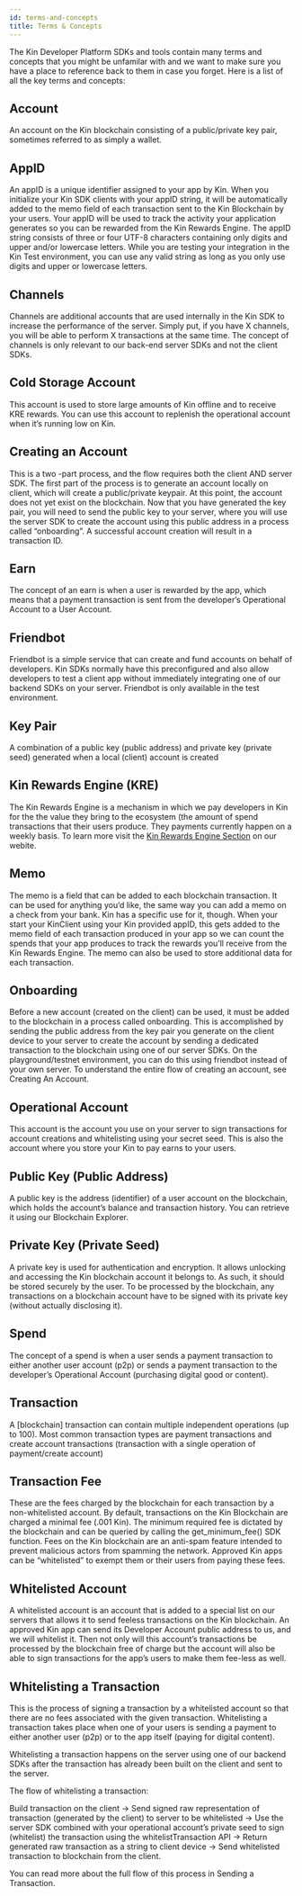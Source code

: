 ```yaml
---
id: terms-and-concepts
title: Terms & Concepts
---
```


The Kin Developer Platform SDKs and tools contain many terms and concepts that you might be unfamilar with and we want to make sure you have a place to reference back to them in case you forget.  Here is a list of all the key terms and concepts:

## Account

An account on the Kin blockchain consisting of a public/private key pair, sometimes referred to as simply a wallet.

## AppID 

An appID is a unique identifier assigned to your app by Kin. When you initialize your Kin SDK clients with your appID string, it will be automatically added to the memo field of each transaction sent to the Kin Blockchain by your users. Your appID will be used to track the activity your application generates so you can be rewarded from the Kin Rewards Engine.  The appID string consists of three or four UTF-8 characters containing only digits and upper and/or lowercase letters. While you are testing your integration in the Kin Test environment, you can use any valid string as long as you only use digits and upper or lowercase letters.

## Channels

Channels are additional accounts that are used internally in the Kin SDK to increase the performance of the server. Simply put, if you have X channels, you will be able to perform X transactions at the same time.  The concept of channels is only relevant to our back-end server SDKs and not the client SDKs.

## Cold Storage Account

This account is used to store large amounts of Kin offline and to receive KRE rewards.  You can use this account to replenish the operational account when it’s running low on Kin.

## Creating an Account

This is a two -part process, and the flow requires both the client AND server SDK.  The first part of the process is to generate an account locally on client, which will create a public/private keypair.  At this point, the account does not yet exist on the blockchain.  Now that you have generated the key pair, you will need to send the public key to your server, where you will use the server SDK to create the account using this public address in a process called “onboarding”.  A successful account creation will result in a transaction ID.

## Earn

The concept of an earn is when a user is rewarded by the app, which means that a payment transaction is sent from the developer’s Operational Account to a User Account.

## Friendbot

Friendbot is a simple service that can create and fund accounts on behalf of developers. Kin SDKs normally have this preconfigured and also allow developers to test a client app without immediately integrating one of our backend SDKs on your server. Friendbot is only available in the test environment.

## Key Pair

A combination of a public key (public address) and private key (private seed) generated when a local (client) account is created

## Kin Rewards Engine (KRE)

The Kin Rewards Engine is a mechanism in which we pay developers in Kin for the the value they bring to the ecosystem (the amount of spend transactions that their users produce.  They payments currently happen on a weekly basis.  To learn more visit the [Kin Rewards Engine Section](https://kin.org/kre) on our webite.

## Memo

The memo is a field that can be added to each blockchain transaction.  It can be used for anything you’d like, the same way you can add a memo on a check from your bank.  Kin has a specific use for it, though.  When your start your KinClient using your Kin provided appID, this gets added to the memo field of each transaction produced in your app so we can count the spends that your app produces to track the rewards you’ll receive from the Kin Rewards Engine. The memo can also be used to store additional data for each transaction.

## Onboarding

Before a new account (created on the client) can be used, it must be added to the blockchain in a process called onboarding.  This is accomplished by sending the public address from the key pair you generate on the client device to your server to create the account by sending a dedicated transaction to the blockchain using one of our server SDKs. On the playground/testnet environment, you can do this using friendbot instead of your own server.  To understand the entire flow of creating an account, see Creating An Account.

## Operational Account

This account is the account you use on your server to sign transactions for account creations and whitelisting using your secret seed. This is also the account where you store your Kin to pay earns to your users.

## Public Key (Public Address)

A public key is the address (identifier) of a user account on the blockchain, which holds the account’s balance and transaction history. You can retrieve it using our Blockchain Explorer.

## Private Key (Private Seed)

A private key is used for authentication and encryption. It allows unlocking and accessing the Kin blockchain account it belongs to. As such, it should be stored securely by the user. To be processed by the blockchain, any transactions on a blockchain account have to be signed with its private key (without actually disclosing it).

## Spend

The concept of a spend is when a user sends a payment transaction to either another user account (p2p) or sends a payment transaction to the developer’s Operational Account (purchasing digital good or content).

## Transaction

A [blockchain] transaction can contain multiple independent operations (up to 100). 
Most common transaction types are payment transactions and create account transactions (transaction with a single operation of payment/create account)

## Transaction Fee

These are the fees charged by the blockchain for each transaction by a non-whitelisted account.  By default, transactions on the Kin Blockchain are charged a minimal fee (.001 Kin). The minimum required fee is dictated by the blockchain and can be queried by calling the get_minimum_fee() SDK function.  Fees on the Kin blockchain are an anti-spam feature intended to prevent malicious actors from spamming the network.  Approved Kin apps can be “whitelisted” to exempt them or their users from paying these fees.

## Whitelisted Account

A whitelisted account is an account that is added to a special list on our servers that allows it to send feeless transactions on the Kin blockchain.  An approved Kin app can send its Developer Account public address to us, and we will whitelist it.  Then not only will this account’s transactions be processed by the blockchain free of charge but the account will also be able to sign transactions for the app’s users to make them fee-less as well.

## Whitelisting a Transaction

This is the process of signing a transaction by a whitelisted account so that there are no fees associated with the given transaction.  Whitelisting a transaction takes place when one of your users is sending a payment to either another user (p2p) or to the app itself (paying for digital content).

Whitelisting a transaction happens on the server using one of our backend SDKs after the transaction has already been built on the client and sent to the server.

The flow of whitelisting a transaction:

Build transaction on the client -> Send signed raw representation of transaction (generated by the client) to server to be whitelisted ->  Use the server SDK combined with your operational account’s private seed to sign (whitelist) the transaction using the whitelistTransaction API -> Return generated raw transaction as a string to client device -> Send whitelisted transaction to blockchain from the client.

You can read more about the full flow of this process in Sending a Transaction.


